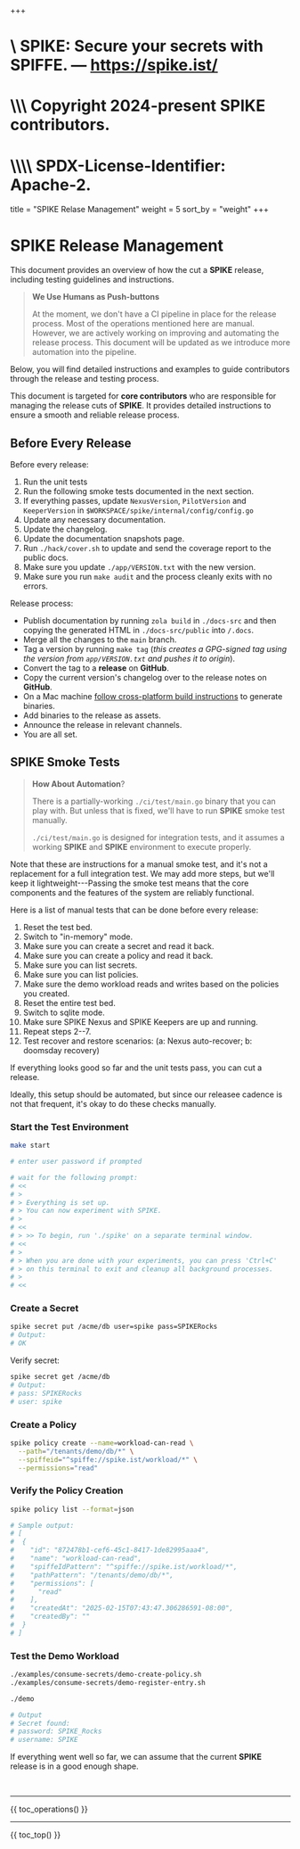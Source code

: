 +++
#    \\ SPIKE: Secure your secrets with SPIFFE. — https://spike.ist/
#  \\\\\ Copyright 2024-present SPIKE contributors.
# \\\\\\\ SPDX-License-Identifier: Apache-2.

title = "SPIKE Relase Management"
weight = 5
sort_by = "weight"
+++

# SPIKE Release Management

This document provides an overview of how the cut a **SPIKE** release, including
testing guidelines and instructions.

> **We Use Humans as Push-buttons**
> 
> At the moment, we don't have a CI pipeline in place for the release
> process. Most of the operations mentioned here are manual. However, we are
> actively working on improving and automating the release process. This 
> document will be updated as we introduce more automation into the pipeline.

Below, you will find detailed instructions and examples to guide contributors
through the release and testing process.

This document is targeted for **core contributors** who are responsible for
managing the release cuts of **SPIKE**. It provides detailed instructions to
ensure a smooth and reliable release process.

## Before Every Release

Before every release:

1. Run the unit tests
2. Run the following smoke tests documented in the next section.
3. If everything passes, update `NexusVersion`, `PilotVersion` 
   and `KeeperVersion` in `$WORKSPACE/spike/internal/config/config.go`
4. Update any necessary documentation.
5. Update the changelog.
6. Update the documentation snapshots page.
7. Run `./hack/cover.sh` to update and send the coverage report to the public 
   docs.
8. Make sure you update `./app/VERSION.txt` with the new version.
9. Make sure you run `make audit` and the process cleanly exits with no errors.

Release process:

* Publish documentation by running `zola build` in `./docs-src` and then
  copying the generated HTML in `./docs-src/public` into `/.docs`.
* Merge all the changes to the `main` branch.
* Tag a version by running `make tag` (*this creates a GPG-signed tag using the 
  version from `app/VERSION.txt` and pushes it to origin*).
* Convert the tag to a **release** on **GitHub**.
* Copy the current version's changelog over to the release notes on **GitHub**.
* On a Mac machine [follow cross-platform build instructions][cross-platform]
  to generate binaries.
* Add binaries to the release as assets.
* Announce the release in relevant channels.
* You are all set.

[cross-platform]: @/operations/build.md "SPIKE Cross-Platform Build"

## SPIKE Smoke Tests

> **How About Automation**?
>
> There is a partially-working `./ci/test/main.go` binary that you can play
> with. But unless that is fixed, we'll have to run **SPIKE** smoke test
> manually.
>
> `./ci/test/main.go` is designed for integration tests, and it assumes a
> working **SPIKE** and **SPIKE** environment to execute properly.

Note that these are instructions for a manual smoke test, and it's not a
replacement for a full integration test. We may add more steps, but we'll
keep it lightweight---Passing the smoke test means that the core components
and the features of the system are reliably functional.

Here is a list of manual tests that can be done before every release:

1. Reset the test bed.
2. Switch to "in-memory" mode.
3. Make sure you can create a secret and read it back.
4. Make sure you can create a policy and read it back.
5. Make sure you can list secrets.
6. Make sure you can list policies.
7. Make sure the demo workload reads and writes based on the
   policies you created.
8. Reset the entire test bed.
9. Switch to sqlite mode.
10. Make sure SPIKE Nexus and SPIKE Keepers are up and running.
11. Repeat steps 2--7.
12. Test recover and restore scenarios:
    (a: Nexus auto-recover; b: doomsday recovery)

If everything looks good so far and the unit tests pass, you can cut a release.

Ideally, this setup should be automated, but since our releasee cadence is 
not that frequent, it's okay to do these checks manually.

### Start the Test Environment

```bash
make start

# enter user password if prompted

# wait for the following prompt:
# <<
# >
# > Everything is set up.
# > You can now experiment with SPIKE.
# >
# <<
# > >> To begin, run './spike' on a separate terminal window.
# <<
# >
# > When you are done with your experiments, you can press 'Ctrl+C'
# > on this terminal to exit and cleanup all background processes.
# >
# <<
```

### Create a Secret

```bash
spike secret put /acme/db user=spike pass=SPIKERocks
# Output:
# OK
```

Verify secret:

```bash 
spike secret get /acme/db
# Output:
# pass: SPIKERocks
# user: spike
```

### Create a Policy

```bash
spike policy create --name=workload-can-read \
  --path="/tenants/demo/db/*" \
  --spiffeid="^spiffe://spike.ist/workload/*" \
  --permissions="read"
```

### Verify the Policy Creation

```bash
spike policy list --format=json

# Sample output:
# [
#  {
#    "id": "872478b1-cef6-45c1-8417-1de82995aaa4",
#    "name": "workload-can-read",
#    "spiffeIdPattern": "^spiffe://spike.ist/workload/*",
#    "pathPattern": "/tenants/demo/db/*",
#    "permissions": [
#      "read"
#    ],
#    "createdAt": "2025-02-15T07:43:47.306286591-08:00",
#    "createdBy": ""
#  }
# ]
```

### Test the Demo Workload

```bash
./examples/consume-secrets/demo-create-policy.sh
./examples/consume-secrets/demo-register-entry.sh

./demo

# Output
# Secret found:
# password: SPIKE_Rocks
# username: SPIKE
```

If everything went well so far, we can assume that the current **SPIKE** release
is in a good enough shape.

<p>&nbsp;</p>

----

{{ toc_operations() }}

----

{{ toc_top() }}
